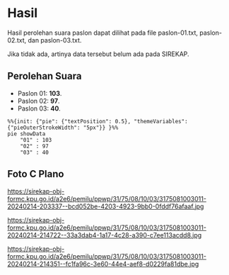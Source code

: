 # Hasil

Hasil perolehan suara paslon dapat dilihat pada file paslon-01.txt, paslon-02.txt, dan paslon-03.txt.

Jika tidak ada, artinya data tersebut belum ada pada SIREKAP.

## Perolehan Suara

 * Paslon 01: **103**.
 * Paslon 02: **97**.
 * Paslon 03: **40**.

```mermaid
%%{init: {"pie": {"textPosition": 0.5}, "themeVariables": {"pieOuterStrokeWidth": "5px"}} }%%
pie showData
    "01" : 103
    "02" : 97
    "03" : 40
```
## Foto C Plano

https://sirekap-obj-formc.kpu.go.id/a2e6/pemilu/ppwp/31/75/08/10/03/3175081003011-20240214-203337--bcd052be-4203-4923-9bb0-0fddf76afaaf.jpg

https://sirekap-obj-formc.kpu.go.id/a2e6/pemilu/ppwp/31/75/08/10/03/3175081003011-20240214-214722--33a3dab4-1a17-4c28-a390-c7ee113acdd8.jpg

https://sirekap-obj-formc.kpu.go.id/a2e6/pemilu/ppwp/31/75/08/10/03/3175081003011-20240214-214351--fc1fa96c-3e60-44e4-aef8-d0229fa81dbe.jpg
